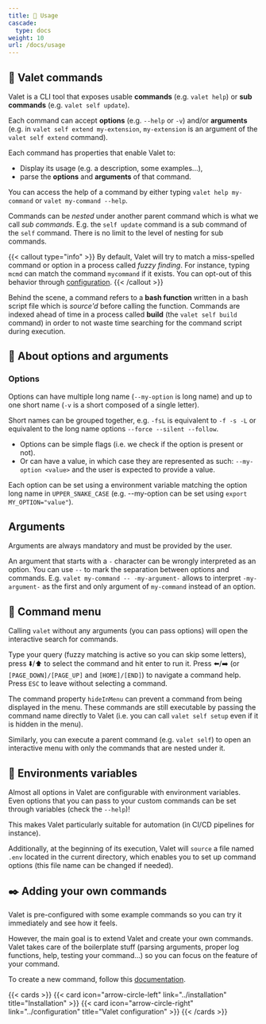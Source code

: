 ```yaml
---
title: 🎹 Usage
cascade:
  type: docs
weight: 10
url: /docs/usage
---
```


## 📨 Valet commands

Valet is a CLI tool that exposes usable **commands** (e.g. `valet help`) or **sub commands** (e.g. `valet self update`).

Each command can accept **options** (e.g. `--help` or `-v`) and/or **arguments** (e.g. in `valet self extend my-extension`, `my-extension` is an argument of the `valet self extend` command).

Each command has properties that enable Valet to:

- Display its usage (e.g. a description, some examples...),
- parse the **options** and **arguments** of that command.

You can access the help of a command by either typing `valet help my-command` or `valet my-command --help`.

Commands can be _nested_ under another parent command which is what we call _sub commands_. E.g. the `self update` command is a sub command of the `self` command. There is no limit to the level of nesting for sub commands.

{{< callout type="info" >}}
By default, Valet will try to match a miss-spelled command or option in a process called _fuzzy finding_. For instance, typing `mcmd` can match the command `mycommand` if it exists. You can opt-out of this behavior through [configuration](../configuration).
{{< /callout >}}

Behind the scene, a command refers to a **bash function** written in a bash script file which is _source'd_ before calling the function. Commands are indexed ahead of time in a process called **build** (the `valet self build` command) in order to not waste time searching for the command script during execution.

## 🤔 About options and arguments

### Options

Options can have multiple long name (`--my-option` is long name) and up to one short name (`-v` is a short composed of a single letter).

Short names can be grouped together, e.g. `-fsL` is equivalent to `-f -s -L` or equivalent to the long name options `--force --silent --follow`.

- Options can be simple flags (i.e. we check if the option is present or not).
- Or can have a value, in which case they are represented as such: `--my-option <value>` and the user is expected to provide a value.

Each option can be set using a environment variable matching the option long name in `UPPER_SNAKE_CASE` (e.g. --my-option can be set using `export MY_OPTION="value"`).

## Arguments

Arguments are always mandatory and must be provided by the user.

An argument that starts with a `-` character can be wrongly interpreted as an option. You can use `--` to mark the separation between options and commands. E.g. `valet my-command -- -my-argument-` allows to interpret `-my-argument-` as the first and only argument of `my-command` instead of an option.

## 📖 Command menu

Calling `valet` without any arguments (you can pass options) will open the interactive search for commands.

Type your query (fuzzy matching is active so you can skip some letters), press ⬇️/⬆️ to select the command and hit enter to run it. Press ⬅️/➡️ (or `[PAGE_DOWN]/[PAGE_UP]` and `[HOME]/[END]`) to navigate a command help. Press `ESC` to leave without selecting a command.

The command property `hideInMenu` can prevent a command from being displayed in the menu. These commands are still executable by passing the command name directly to Valet (i.e. you can call `valet self setup` even if it is hidden in the menu).

Similarly, you can execute a parent command (e.g. `valet self`) to open an interactive menu with only the commands that are nested under it.

<!-- 
## ⌨️ Interactive mode

Calling any command that requires arguments without arguments will start the interactive mode and prompt you for the required values.

You can force entering the interactive mode with the Valet option `-i`, e.g. `valet -i my command`. 
-->

## 🌳 Environments variables

Almost all options in Valet are configurable with environment variables. Even options that you can pass to your custom commands can be set through variables (check the `--help`)!

This makes Valet particularly suitable for automation (in CI/CD pipelines for instance).

Additionally, at the beginning of its execution, Valet will `source` a file named `.env` located in the current directory, which enables you to set up command options (this file name can be changed if needed).

## ✒️ Adding your own commands

Valet is pre-configured with some example commands so you can try it immediately and see how it feels.

However, the main goal is to extend Valet and create your own commands. Valet takes care of the boilerplate stuff (parsing arguments, proper log functions, help, testing your command...) so you can focus on the feature of your command.

To create a new command, follow this [documentation][new-commands].

{{< cards >}}
  {{< card icon="arrow-circle-left" link="../installation" title="Installation" >}}
  {{< card icon="arrow-circle-right" link="../configuration" title="Valet configuration" >}}
{{< /cards >}}

[new-commands]: ../new-commands
